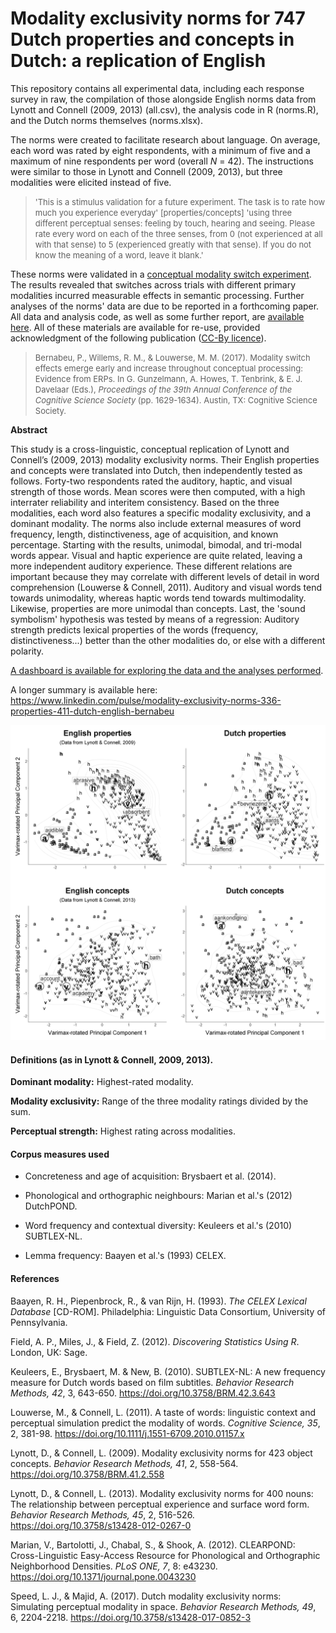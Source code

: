 # Modality exclusivity norms for 747 Dutch properties and concepts in Dutch: a replication of English

This repository contains all experimental data, including each response survey in raw, the compilation of those alongside English norms data from Lynott and Connell (2009, 2013) (all.csv), the analysis code in R (norms.R), and the Dutch norms themselves (norms.xlsx).

The norms were created to facilitate research about language. On average, each word was rated by eight respondents, with a minimum of five and a maximum of nine respondents per word (overall *N* = 42). The instructions were similar to those in Lynott and Connell (2009, 2013), but three modalities were elicited instead of five.

> <span style = "font-size: 13px;"> 'This is a stimulus validation for a future experiment. The task is to rate how much you experience everyday' [properties/concepts] 'using three different perceptual senses: feeling by touch, hearing and seeing. Please rate every word on each of the three senses, from 0 (not experienced at all with that sense) to 5 (experienced greatly with that sense). If you do not know the meaning of a word, leave it blank.' </span>

These norms were validated in a [conceptual modality switch experiment](https://mindmodeling.org/cogsci2017/papers/0318/index.html). The results revealed that switches across trials with different primary modalities incurred measurable effects in semantic processing. Further analyses of the norms' data are due to be reported in a forthcoming paper. All data and analysis code, as well as some further report, are [available here](https://osf.io/brkjw/wiki/home/). All of these materials are available for re-use, provided acknowledgment of the following publication ([CC-By licence](https://creativecommons.org/licenses/by/4.0/)).

> <span style = "font-size: 13px;"> Bernabeu, P., Willems, R. M., & Louwerse, M. M. (2017). Modality switch effects emerge early and increase throughout conceptual processing: Evidence from ERPs. In G. Gunzelmann, A. Howes,  T. Tenbrink, & E. J. Davelaar (Eds.), *Proceedings of the 39th Annual Conference of the Cognitive Science Society* (pp. 1629-1634). Austin, TX: Cognitive Science Society. </span>

**Abstract**

This study is a cross-linguistic, conceptual replication of Lynott and Connell’s (2009, 2013) modality exclusivity norms. Their English properties and concepts were translated into Dutch, then independently tested as follows. Forty-two respondents rated the auditory, haptic, and visual strength of those words. Mean scores were then computed, with a high interrater reliability and interitem consistency. Based on the three modalities, each word also features a specific modality exclusivity, and a dominant modality. The norms also include external measures of word frequency, length, distinctiveness, age of acquisition, and known percentage. Starting with the results, unimodal, bimodal, and tri-modal words appear. Visual and haptic experience are quite related, leaving a more independent auditory experience. These different relations are important because they may correlate with different levels of detail in word comprehension (Louwerse &amp; Connell, 2011). Auditory and visual words tend towards unimodality, whereas haptic words tend towards multimodality. Likewise, properties are more unimodal than concepts. Last, the 'sound symbolism' hypothesis was tested by means of a regression: Auditory strength predicts lexical properties of the words (frequency, distinctiveness...) better than the other modalities do, or else with a different polarity.

[A dashboard is available for exploring the data and the analyses performed](https://pablobernabeu.shinyapps.io/dutch-modality-exclusivity-norms/).

A longer summary is available here: https://www.linkedin.com/pulse/modality-exclusivity-norms-336-properties-411-dutch-english-bernabeu 

![The relation among auditory, haptic, and visual modalities in property and concept words, in English and Dutch.](/allfour_lowres.png)


#### **Definitions** (as in Lynott & Connell, 2009, 2013).

**Dominant modality:** Highest-rated modality.

**Modality exclusivity:** Range of the three modality ratings divided by the sum.

**Perceptual strength:** Highest rating across modalities.


#### Corpus measures used

* Concreteness and age of acquisition: Brysbaert et al. (2014).

* Phonological and orthographic neighbours: Marian et al.'s (2012) DutchPOND.

* Word frequency and contextual diversity: Keuleers et al.'s (2010) SUBTLEX-NL.

* Lemma frequency: Baayen et al.'s (1993) CELEX.


#### References

Baayen, R. H., Piepenbrock, R., & van Rijn, H. (1993). *The CELEX Lexical Database* [CD-ROM]. Philadelphia: Linguistic Data Consortium, University of Pennsylvania.

Field, A. P., Miles, J., & Field, Z. (2012). *Discovering Statistics Using R*. London, UK: Sage.

Keuleers, E., Brysbaert, M. & New, B. (2010). SUBTLEX-NL: A new frequency measure for Dutch words based on film subtitles. *Behavior Research Methods, 42*, 3, 643-650. https://doi.org/10.3758/BRM.42.3.643

Louwerse, M., & Connell, L. (2011). A taste of words: linguistic context and perceptual simulation predict the modality of words. *Cognitive Science, 35*, 2, 381-98. https://doi.org/10.1111/j.1551-6709.2010.01157.x

Lynott, D., & Connell, L. (2009). Modality exclusivity norms for 423 object concepts. *Behavior Research Methods, 41*, 2, 558-564. https://doi.org/10.3758/BRM.41.2.558

Lynott, D., & Connell, L. (2013). Modality exclusivity norms for 400 nouns: The relationship between perceptual experience and surface word form. *Behavior Research Methods, 45*, 2, 516-526. https://doi.org/10.3758/s13428-012-0267-0

Marian, V., Bartolotti, J., Chabal, S., & Shook, A. (2012). CLEARPOND: Cross-Linguistic Easy-Access Resource for Phonological and Orthographic Neighborhood Densities. *PLoS ONE, 7*, 8: e43230. https://doi.org/10.1371/journal.pone.0043230

Speed, L. J., & Majid, A. (2017). Dutch modality exclusivity norms: Simulating perceptual modality in space. *Behavior Research Methods, 49*, 6, 2204-2218. https://doi.org/10.3758/s13428-017-0852-3
